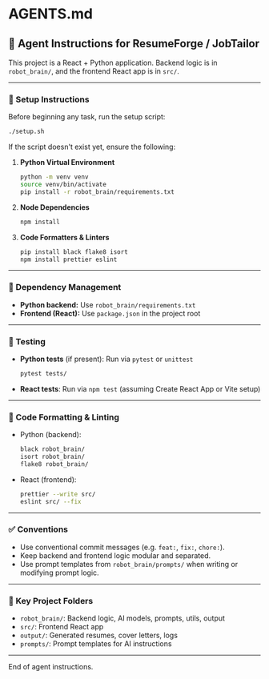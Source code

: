 # AGENTS.md

## 🧠 Agent Instructions for ResumeForge / JobTailor

This project is a React + Python application. Backend logic is in `robot_brain/`, and the frontend React app is in `src/`.

---

### 🔧 Setup Instructions

Before beginning any task, run the setup script:

```bash
./setup.sh
```

If the script doesn't exist yet, ensure the following:

1. **Python Virtual Environment**

   ```bash
   python -m venv venv
   source venv/bin/activate
   pip install -r robot_brain/requirements.txt
   ```

2. **Node Dependencies**

   ```bash
   npm install
   ```

3. **Code Formatters & Linters**

   ```bash
   pip install black flake8 isort
   npm install prettier eslint
   ```

---

### 📆 Dependency Management

* **Python backend:** Use `robot_brain/requirements.txt`
* **Frontend (React):** Use `package.json` in the project root

---

### 🧪 Testing

* **Python tests** (if present): Run via `pytest` or `unittest`

  ```bash
  pytest tests/
  ```
* **React tests**: Run via `npm test` (assuming Create React App or Vite setup)

---

### 🧹 Code Formatting & Linting

* Python (backend):

  ```bash
  black robot_brain/
  isort robot_brain/
  flake8 robot_brain/
  ```

* React (frontend):

  ```bash
  prettier --write src/
  eslint src/ --fix
  ```

---

### ✅ Conventions

* Use conventional commit messages (e.g. `feat:`, `fix:`, `chore:`).
* Keep backend and frontend logic modular and separated.
* Use prompt templates from `robot_brain/prompts/` when writing or modifying prompt logic.

---

### 📁 Key Project Folders

* `robot_brain/`: Backend logic, AI models, prompts, utils, output
* `src/`: Frontend React app
* `output/`: Generated resumes, cover letters, logs
* `prompts/`: Prompt templates for AI instructions

---

End of agent instructions.
